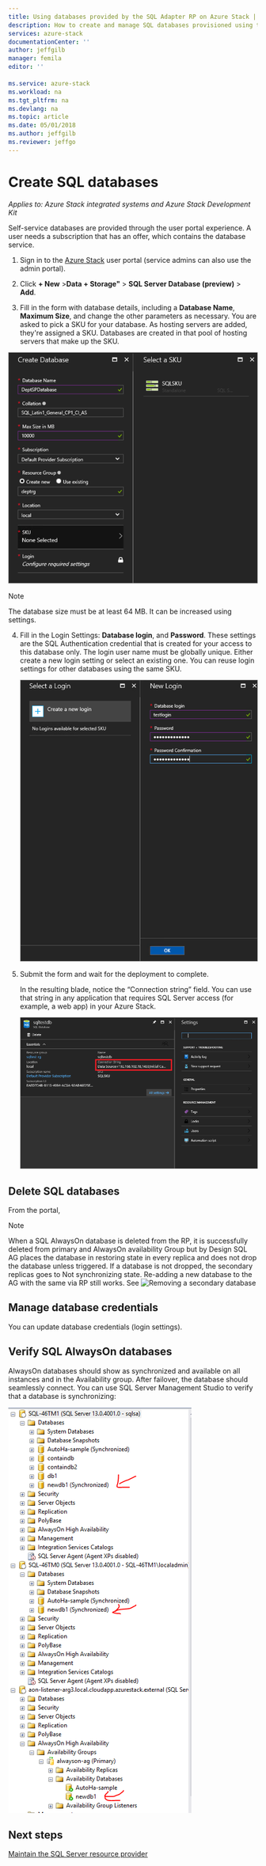 ```yaml
---
title: Using databases provided by the SQL Adapter RP on Azure Stack | Microsoft Docs
description: How to create and manage SQL databases provisioned using the SQL Adapter Resource Provider
services: azure-stack
documentationCenter: ''
author: jeffgilb
manager: femila
editor: ''

ms.service: azure-stack
ms.workload: na
ms.tgt_pltfrm: na
ms.devlang: na
ms.topic: article
ms.date: 05/01/2018
ms.author: jeffgilb
ms.reviewer: jeffgo
---
```

# Create SQL databases

*Applies to: Azure Stack integrated systems and Azure Stack Development Kit*

Self-service databases are provided through the user portal experience. A user needs a subscription that has an offer, which contains the database service.

1. Sign in to the [Azure Stack](azure-stack-poc.md) user portal (service admins can also use the admin portal).

2. Click **+ New** &gt;**Data + Storage"** &gt; **SQL Server Database (preview)** &gt; **Add**.

3. Fill in the form with database details, including a **Database Name**, **Maximum Size**, and change the other parameters as necessary. You are asked to pick a SKU for your database. As hosting servers are added, they're assigned a SKU. Databases are created in that pool of hosting servers that make up the SKU.

  ![New database](./media/azure-stack-sql-rp-deploy/newsqldb.png)

  >[!NOTE]
  > The database size must be at least 64 MB. It can be increased using settings.

4. Fill in the Login Settings: **Database login**, and **Password**. These settings are the SQL Authentication credential that is created for your access to this database only. The login user name must be globally unique. Either create a new login setting or select an existing one. You can reuse login settings for other databases using the same SKU.

    ![Create a new database login](./media/azure-stack-sql-rp-deploy/create-new-login.png)


5. Submit the form and wait for the deployment to complete.

    In the resulting blade, notice the “Connection string” field. You can use that string in any application that requires SQL Server access (for example, a web app) in your Azure Stack.

    ![Retrieve the connection string](./media/azure-stack-sql-rp-deploy/sql-db-settings.png)

## Delete SQL databases
From the portal,

>[!NOTE]
>
>When a SQL AlwaysOn database is deleted from the RP, it is successfully deleted from primary and AlwaysOn availability Group but by Design SQL AG places the database in restoring state in every replica and does not drop the database unless triggered. If a database is not dropped, the secondary replicas goes to Not synchronizing state. Re-adding a new database to the AG with the same via RP still works. See
![Removing a secondary database](https://docs.microsoft.com/sql/database-engine/availability-groups/windows/remove-a-secondary-database-from-an-availability-group-sql-server)

## Manage database credentials
You can update database credentials (login settings).

## Verify SQL AlwaysOn databases
AlwaysOn databases should show as synchronized and available on all instances and in the Availability group. After failover, the database should seamlessly connect. You can use SQL Server Management Studio to verify that a database is synchronizing:

![Verify AlwaysOn](./media/azure-stack-sql-rp-deploy/verifyalwayson.png)


## Next steps

[Maintain the SQL Server resource provider](azure-stack-sql-resource-provider-maintain.md)
